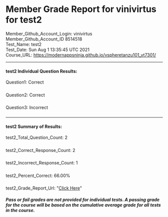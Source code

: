 # Member Grade Report for vinivirtus for test2  
   
Member_Github_Account_Login: vinivirtus  
Member_Github_Account_ID 8514518  
Test_Name: test2  
Test_Date: Sun Aug  1 13:35:45 UTC 2021  
Course_URL: https://modernappsninja.github.io/vspheretanzu101_vt7301/  
   
---  
#### test2 Individual Question Results:  
Question1: Correct  
#####  
Question2: Correct  
#####  
Question3: Incorrect  
#####  
---  
#### test2 Summary of Results:  
test2_Total_Question_Count: 2  
#####  
test2_Correct_Response_Count: 2  
#####  
test2_Incorrect_Response_Count: 1  
#####  
test2_Percent_Correct: 66.00%  
#####  
test2_Grade_Report_Url: "[Click Here](https://github.com/modernappsninjas/vinivirtus/blob/main/static/userdata/courses/vspheretanzu101_vt7301/grade_report.pr1258.test2.md)"
##### Pass or fail grades are not provided for individual tests. A passing grade for the course will be based on the cumulative average grade for all tests in the course.  
